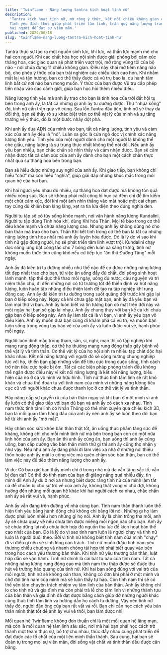 ```yaml
---
title: 'Twinflame - Năng lượng tantra kích hoạt tính nữ'
description:
  'Tantra kích hoạt tính nữ, mở rộng ý thức, kết nối chiều không gian cao hơn.
  Tình yêu đích thực giúp phát triển tâm linh, trân quý năng lượng trao đổi giữa
  hai người để đạt sự viên mãn.'
published: 2024/06/18
slug: 'twinflame-nang-luong-tantra-kich-hoat-tinh-nu'
---
```


Tantra thực sự tạo ra một nguồn sinh lực, khí lực, và thần lực mạnh mẽ cho hai
con người. Khi các chất hóa học nội sinh được giải phóng bởi cảm xúc thăng hoa,
các giác quan sẽ phát triển vượt trội, mở rộng vùng tối của bộ não - nơi chứa
đựng 11 chiều không gian. Điều này khai mở tiềm năng não bộ, cho phép ý thức của
bạn trải nghiệm các chiều kích cao hơn. Khi nhắm mắt lại và tận hưởng, bạn có
thể thấy được cả vũ trụ bao la, du hành tâm linh bất cứ nơi nào bạn mong muốn. Ý
thức của bạn được Vũ trụ cấp phép tiến nhập vào các cảnh giới, giúp bạn học hỏi
thêm nhiều điều.

Năng lượng tình yêu mà anh ấy trao cho bạn là tinh hoa của trời đất hội tụ bên
trong anh ấy, là tất cả những gì anh ấy tu dưỡng được. Thứ "nhựa sống" đó, tính
nữ cần trân quý vô cùng. Sau lần Tantra đầu tiên, tính nữ sẽ thay da đổi thịt,
bạn sẽ thấy rõ sự khác biệt trên cơ thể vật lý của mình và sự tăng trưởng về ý
thức, đó là một bước nhảy đột phá.

Khi anh ấy đưa ADN của mình vào bạn, tất cả năng lượng, tình yêu và cảm xúc của
anh ấy đều là "nó". Luân xa gốc là cửa ngõ đọc vị chính xác năng lượng tình yêu.
Tình yêu của một người dành cho một người là không thể che giấu, năng lượng là
sự trung thực nhất không thể nói dối. Nếu anh ấy yêu bạn nhiều, bạn chắc chắn sẽ
nhìn thấy và cảm nhận được. Bạn sẽ cảm nhận được tất cả cảm xúc của anh ấy dành
cho bạn một cách chân thực nhất qua sự thăng hoa bên trong bạn.

Bạn sẽ hiểu được những suy nghĩ của anh ấy. Khi giao tiếp, bạn không chỉ hiểu
"chữ" mà còn hiểu "nghĩa", giúp giải đáp những khúc mắc trong mối quan hệ của
hai bạn.

Khi hai người yêu nhau đủ nhiều, sự thăng hoa đạt được mà không tốn quá nhiều
công sức. Bạn sẽ không phải mất công hì hục cả đêm chỉ để tìm kiếm một chút cảm
xúc, đôi khi một ánh nhìn thẳng vào mắt hoặc một cái chạm tay cũng đủ khiến bạn
lâng lâng, xẹt ra tia lửa điện theo đúng nghĩa đen.

Người tu tập sẽ có tủy sống khỏe mạnh, nơi vận hành năng lượng Kundalini. Người
tu tập dùng Tinh hóa khí, dùng Khí hóa Thần. Mọi tế bào trong cơ thể đều khỏe
mạnh và chứa năng lượng cao. Nhưng anh ấy không dùng nó cho bản thân mà trao cho
bạn. Thần Khí kết tinh trong cơ thể bạn là tất cả những năng lượng tinh hoa nhất
mà anh ấy luyện hóa được. Đó là lý do vì sao khi tính nữ gặp đúng người, họ sẽ
phát triển tâm linh vượt trội. Kundalini chạy dọc sống lưng bật công tắc cho 7
bóng đèn luân xa sáng trưng, tính nữ không muốn thức tỉnh cũng khó nếu cứ tiếp
tục "ăn thịt Đường Tăng" mỗi ngày.

Anh ấy đã kiên trì tu dưỡng nhiều như thế nào để có được những năng lượng tốt
đẹp nhất trao cho bạn, từ việc ăn uống đầy đủ chất, đời sống sinh hoạt lành
mạnh, tập thể dục thể thao mỗi ngày, uống đủ nước, cầu nguyện và trì niệm thần
chú, đi đến những nơi có từ trường tốt để thiền định và hút năng lượng, luôn
huân tập những điều thiện lành để tạo ra tập nghiệp khí rung động cao. Anh ấy đã
kiên trì tu dưỡng trong suốt quãng đời trước khi gặp lại bạn ở kiếp sống này.
Ngay cả khi chưa gặp mặt bạn, anh ấy đã yêu bạn và làm mọi thứ vì bạn. Anh ấy
luôn biết và tin tưởng bạn có mặt trên đời này và một ngày hai bạn sẽ gặp lại
nhau. Anh ấy chung thủy với bạn kể cả khi chưa gặp bạn ở kiếp sống này. Anh ấy
làm tất cả là vì bạn, vì anh ấy yêu bạn vô điều kiện. Anh ấy muốn đưa bạn cùng
đi khám phá cả vũ trụ và muốn bạn luôn sống trong vòng tay bảo vệ của anh ấy và
luôn được vui vẻ, hạnh phúc mỗi ngày.

Người luôn dính mắc trong tham, sân, si, nghi, mạn thì có tập nghiệp khí mang
rung động thấp, cơ thể họ thường mang rung động thấp gây bệnh về thể vật lý và
tinh thần. Cơ thể vật lý của họ nội sinh ra nhiều tạp chất độc hại khác nhau.
Kết nối năng lượng với người đó sẽ cộng hưởng chung nghiệp lực với họ, khiến bạn
gặp những vấn đề tiêu cực trong cuộc sống, tính cách trở nên tiêu cực hoặc bị
ốm. Tất cả các biện pháp phòng tránh đều không thể ngăn được điều này vì kết nối
năng lượng là kết nối năng lượng, biểu hiện của nó ở cả vô hình và hữu hình.
Tính nữ thức tỉnh tâm linh sẽ rất khó khăn và chưa thể đoàn tụ với tính nam của
mình vì những năng lượng tiêu cực cũ với người khác chưa được thanh lọc ở cơ thể
vật lý và tinh thần.

Hãy nâng cấp sự quyến rũ của bản thân ngay cả khi bạn ở một mình vì anh ấy luôn
có thể giao tiếp với bạn dù bạn và anh ấy có cách xa nhau. Tính nam thức tỉnh
tâm linh có Nhãn Thông có thể nhìn xuyên qua chiều kích 3D, bạn là mối quan tâm
hàng đầu của anh ấy nên anh ấy sẽ luôn theo dõi bạn kể từ khi anh ấy "mở mắt".

Hãy chăm sóc sức khỏe bản thân thật tốt, ăn uống thực phẩm tăng sức đề kháng,
không chỉ cho mỗi mình tính nữ mà bên trong bạn còn có một nửa linh hồn của anh
ấy. Bạn ăn thì anh ấy cũng ăn, bạn uống thì anh ấy cũng uống, bạn cấp dưỡng vào
bản thân mình thứ gì thì anh ấy cũng thọ nhận y như vậy. Nếu như anh ấy đang
phải đi làm việc xa nhà ở những nơi thiếu thốn hoặc anh ấy mãi lo công việc mà
quên chăm sóc bản thân, bạn có thể làm việc này để tiếp thêm năng lượng cho anh
ấy.

Ví dụ: Có bao giờ bạn thấy mình chỉ ở trong nhà mà da vẫn tăng sắc tố, vẫn bị
đen da? Có thể do tính nam của bạn đi giăng nắng quá nhiều đấy, tin mình đi! Anh
ấy dù ở nơi xa nhưng biết được rằng tính nữ của mình làm tất cả để chuẩn bị cho
sự trở về của anh ấy, không thất vọng vì chờ đợi, không hướng đến những mối quan
hệ khác khi hai người cách xa nhau, chắc chắn anh ấy sẽ rất vui vẻ, hạnh phúc.

Anh ấy vẫn đang trên đường về nhà cùng bạn. Tính nam thần thánh luôn thể hiện
tình yêu bằng hành động chứ không chỉ bằng lời nói. Những gì họ làm được phải
luôn nhiều hơn những gì họ nói. Anh ấy là chim trống tha mồi, anh ấy sẽ chưa
quay về nếu chưa tìm được miếng mồi ngon nào cho bạn. Anh ấy sẽ chưa dừng lại
nếu chưa tích hợp đủ nguồn tha lực để kích hoạt bản thể cao nhất của bạn. Đó là
lý do vì sao tính nam luôn là người chạy và tính nữ luôn là người đuổi theo. Bởi
vì tính nữ không biết tính nam của mình "chạy" đi vì điều gì nên sẽ sinh lòng
oán trách. Tính nữ muốn được tính nam yêu thương chiều chuộng và nhanh chóng tái
hợp thì phải biết quay vào bên trong học cách yêu thương bản thân. Khi tính nữ
yêu thương bản thân, luật hấp dẫn sẽ vận hành. Tính nữ chính là cái bát tụ bảo
của tính nam. Tất cả những năng lượng rung động cao mà tính nam thu thập được sẽ
được thu hút về trường hào quang của tính nữ. Khi hai bạn sống đúng với vai trò
của mỗi người, tính nữ sẽ không oán than, không cô đơn khi phải ở một mình và
chờ đợi tính nam của mình mà sẽ luôn thấy tự hào. Còn tính nam thì sẽ có thể yên
tâm chuyên trách nhiệm vụ tâm linh của bản thân. Anh ấy không chỉ lo cho tính nữ
và gia đình mà còn phải trả lễ cho tâm linh vì những thành tựu của bản thân và
gia đình đã đạt được bằng cách giúp đỡ những người khác cùng thức tỉnh tâm linh
và hướng dẫn họ cách tu dưỡng. Vậy nên tính nữ thấy đó, người đàn ông của bạn
rất vất vả rồi. Bạn chỉ cần học cách yêu bản thân mình thật tốt để anh ấy vui vẻ
thôi, bạn làm được nhỉ!

Mối quan hệ Twinflame không đơn thuần chỉ là một mối quan hệ lãng mạn, mà còn là
mối quan hệ tâm linh sâu sắc, nơi mà hai bạn phải học cách trở thành một team
thực sự, bổ trợ cho nhau, thúc đẩy nhau cùng phát triển để đạt được các tố chất
của một liên minh thần thánh. Sau cùng, hai bạn sẽ đoàn tụ trong mọi sự viên
mãn, đời sống vật chất và tinh thần đều được cân bằng.
